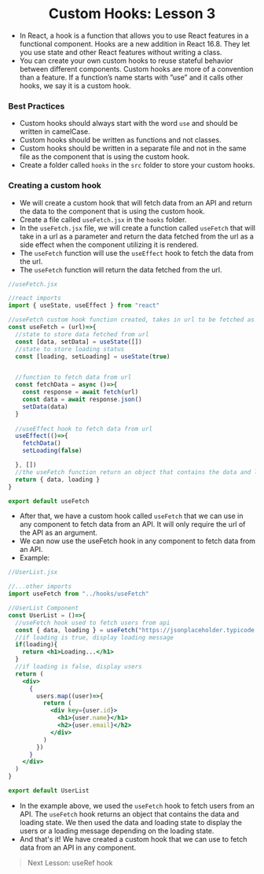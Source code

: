 <h1 align="center"> Custom Hooks: Lesson 3</h1>

- In React, a hook is a function that allows you to use React features in a functional component. Hooks are a new addition in React 16.8. They let you use state and other React features without writing a class.
- You can create your own custom hooks to reuse stateful behavior between different components. Custom hooks are more of a convention than a feature. If a function’s name starts with ”use” and it calls other hooks, we say it is a custom hook.

<h3>Best Practices</h3>

- Custom hooks should always start with the word <code>use</code> and should be written in camelCase.
- Custom hooks should be written as functions and not classes.
- Custom hooks should be written in a separate file and not in the same file as the component that is using the custom hook.
- Create a folder called <code>hooks</code> in the <code>src</code> folder to store your custom hooks.
  
<h3>Creating a custom hook</h3>

- We will create a custom hook that will fetch data from an API and return the data to the component that is using the custom hook.
- Create a file called <code>useFetch.jsx</code> in the <code>hooks</code> folder.
- In the <code>useFetch.jsx</code> file, we will create a function called <code>useFetch</code> that will take in a url as a parameter and return the data fetched from the url as a side effect when the component utilizing it is rendered.
- The <code>useFetch</code> function will use the <code>useEffect</code> hook to fetch the data from the url.
- The <code>useFetch</code> function will return the data fetched from the url.

```jsx
//useFetch.jsx

//react imports
import { useState, useEffect } from "react"

//useFetch custom hook function created, takes in url to be fetched as parameter
const useFetch = (url)=>{
  //state to store data fetched from url
  const [data, setData] = useState([])
  //state to store loading status
  const [loading, setLoading] = useState(true)


  //function to fetch data from url
  const fetchData = async ()=>{
    const response = await fetch(url)
    const data = await response.json()
    setData(data)
  } 
  
  //useEffect hook to fetch data from url 
  useEffect(()=>{
    fetchData()
    setLoading(false)

  }, [])
  //the useFetch function return an object that contains the data and loading state
  return { data, loading }
}

export default useFetch
```
  
- After that, we have a custom hook called <code>useFetch</code> that we can use in any component to fetch data from an API. It will only require the url of the API as an argument.
- We can now use the useFetch hook in any component to fetch data from an API.
- Example:
  
```jsx
//UserList.jsx

//...other imports
import useFetch from "../hooks/useFetch"

//UserList Component
const UserList = ()=>{
  //useFetch hook used to fetch users from api
  const { data, loading } = useFetch("https://jsonplaceholder.typicode.com/users")
  //if loading is true, display loading message
  if(loading){
    return <h1>Loading...</h1>
  }
  //if loading is false, display users
  return (
    <div>
      {
        users.map((user)=>{
          return (
            <div key={user.id}>
              <h1>{user.name}</h1>
              <h2>{user.email}</h2>
            </div>
          )
        })
      }
    </div>
  )
}

export default UserList
```

- In the example above, we used the <code>useFetch</code> hook to fetch users from an API. The <code>useFetch</code> hook returns an object that contains the data and loading state. We then used the data and loading state to display the users or a loading message depending on the loading state.
- And that's it! We have created a custom hook that we can use to fetch data from an API in any component.

> Next Lesson: useRef hook